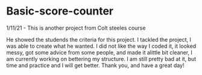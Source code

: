 # Basic-score-counter

1/11/21 - This is another project from Colt steeles course

He showed the studends the criteria for this project. I tackled the project, I was able to create what he wanted. I did not like the way I coded it, it looked messy, got some 
advice from some people, and made it alittle bit cleaner, I am currently working on bettering my structure. I am still pretty bad at it, but time and practice and I will get better.
Thank you, and have a great day!
